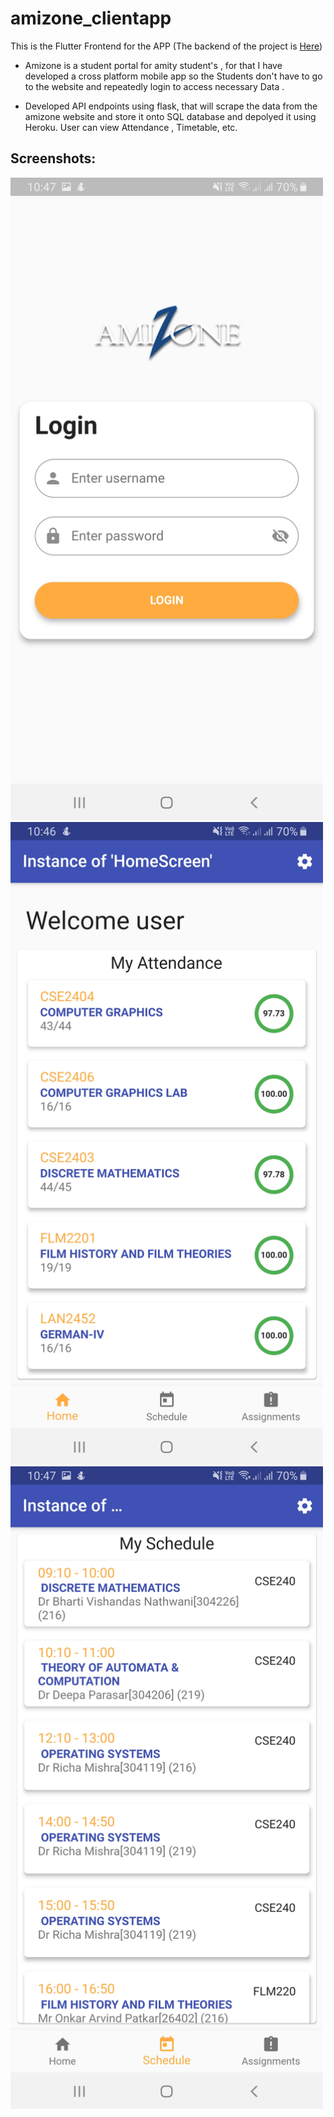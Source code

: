 # amizone_clientapp
This is the Flutter Frontend for the APP (The backend of the project is [Here](https://github.com/NeelParihar/amizone-backend))

- Amizone is a student portal for amity student's , for that I have developed a cross platform mobile app so the Students don't have to go to the website and repeatedly login to access necessary Data .

- Developed API endpoints using flask, that will scrape the data from the amizone website and store it onto SQL database and depolyed it using Heroku. User can view Attendance , Timetable, etc. 

## Screenshots:
<img src="screenshots/Login.jpg"  width="500" >

<img src="screenshots/Home.jpg"  width="500" >

<img src="screenshots/timetable.jpg"  width="500" >
